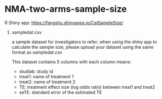 # NMA-two-arms-sample-size

R Shiny app: https://fangshu.shinyapps.io/CalSampleSize/

1. sampledat.csv

   a sample dataset for investigators to refer; when using the shiny app to calculate the sample size, please upload your dataset using the same format as sampledat.csv
   
   This dataset contains 5 columns with each column means:
   - studlab: study id
   - treat1: name of treatment 1
   - treat2: name of treatment 2
   - TE: treatment effect size (log odds ratio) between treat1 and treat2
   - seTE: standard error of the estimated TE

